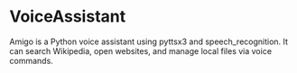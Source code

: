 # VoiceAssistant
Amigo is a Python voice assistant using pyttsx3 and speech_recognition. It can search Wikipedia, open websites, and manage local files via voice commands.
